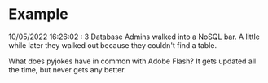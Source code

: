 # Example

<!-- replace-with-date starts -->
10/05/2022 16:26:02 : 3 Database Admins walked into a NoSQL bar. A little while later they walked out because they couldn't find a table.
<!-- replace-with-date ends -->

<!-- replace-with-joke starts -->
What does pyjokes have in common with Adobe Flash? It gets updated all the time, but never gets any better.
<!-- replace-with-joke ends -->